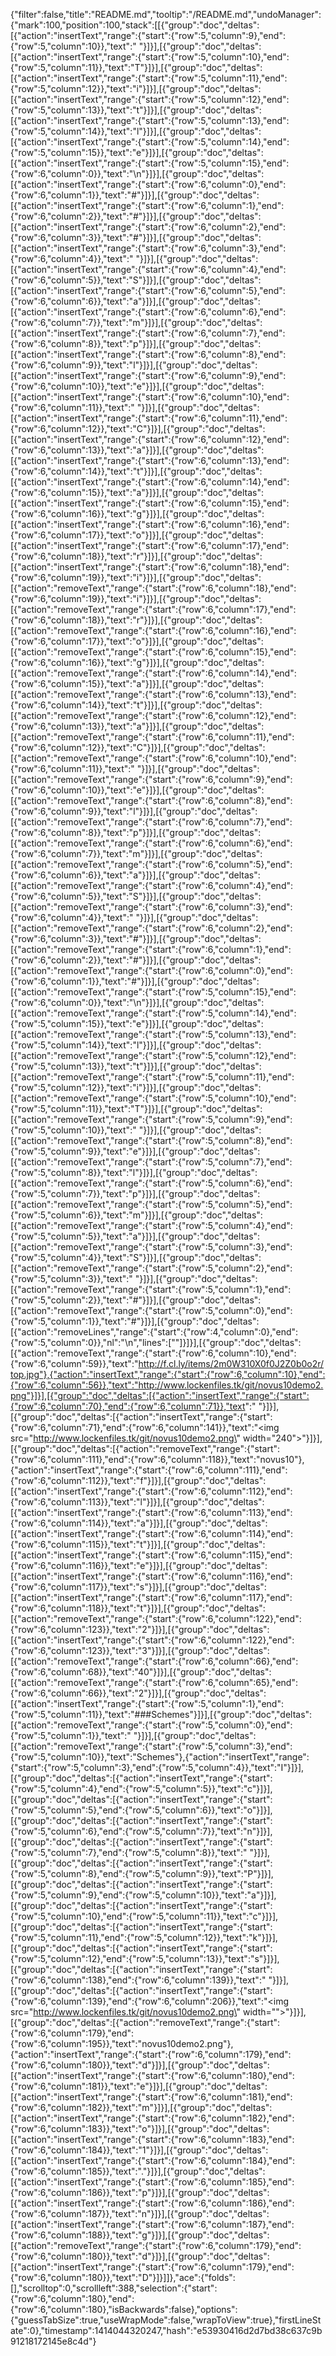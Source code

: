 {"filter":false,"title":"README.md","tooltip":"/README.md","undoManager":{"mark":100,"position":100,"stack":[[{"group":"doc","deltas":[{"action":"insertText","range":{"start":{"row":5,"column":9},"end":{"row":5,"column":10}},"text":" "}]}],[{"group":"doc","deltas":[{"action":"insertText","range":{"start":{"row":5,"column":10},"end":{"row":5,"column":11}},"text":"T"}]}],[{"group":"doc","deltas":[{"action":"insertText","range":{"start":{"row":5,"column":11},"end":{"row":5,"column":12}},"text":"i"}]}],[{"group":"doc","deltas":[{"action":"insertText","range":{"start":{"row":5,"column":12},"end":{"row":5,"column":13}},"text":"t"}]}],[{"group":"doc","deltas":[{"action":"insertText","range":{"start":{"row":5,"column":13},"end":{"row":5,"column":14}},"text":"l"}]}],[{"group":"doc","deltas":[{"action":"insertText","range":{"start":{"row":5,"column":14},"end":{"row":5,"column":15}},"text":"e"}]}],[{"group":"doc","deltas":[{"action":"insertText","range":{"start":{"row":5,"column":15},"end":{"row":6,"column":0}},"text":"\n"}]}],[{"group":"doc","deltas":[{"action":"insertText","range":{"start":{"row":6,"column":0},"end":{"row":6,"column":1}},"text":"#"}]}],[{"group":"doc","deltas":[{"action":"insertText","range":{"start":{"row":6,"column":1},"end":{"row":6,"column":2}},"text":"#"}]}],[{"group":"doc","deltas":[{"action":"insertText","range":{"start":{"row":6,"column":2},"end":{"row":6,"column":3}},"text":"#"}]}],[{"group":"doc","deltas":[{"action":"insertText","range":{"start":{"row":6,"column":3},"end":{"row":6,"column":4}},"text":" "}]}],[{"group":"doc","deltas":[{"action":"insertText","range":{"start":{"row":6,"column":4},"end":{"row":6,"column":5}},"text":"S"}]}],[{"group":"doc","deltas":[{"action":"insertText","range":{"start":{"row":6,"column":5},"end":{"row":6,"column":6}},"text":"a"}]}],[{"group":"doc","deltas":[{"action":"insertText","range":{"start":{"row":6,"column":6},"end":{"row":6,"column":7}},"text":"m"}]}],[{"group":"doc","deltas":[{"action":"insertText","range":{"start":{"row":6,"column":7},"end":{"row":6,"column":8}},"text":"p"}]}],[{"group":"doc","deltas":[{"action":"insertText","range":{"start":{"row":6,"column":8},"end":{"row":6,"column":9}},"text":"l"}]}],[{"group":"doc","deltas":[{"action":"insertText","range":{"start":{"row":6,"column":9},"end":{"row":6,"column":10}},"text":"e"}]}],[{"group":"doc","deltas":[{"action":"insertText","range":{"start":{"row":6,"column":10},"end":{"row":6,"column":11}},"text":" "}]}],[{"group":"doc","deltas":[{"action":"insertText","range":{"start":{"row":6,"column":11},"end":{"row":6,"column":12}},"text":"C"}]}],[{"group":"doc","deltas":[{"action":"insertText","range":{"start":{"row":6,"column":12},"end":{"row":6,"column":13}},"text":"a"}]}],[{"group":"doc","deltas":[{"action":"insertText","range":{"start":{"row":6,"column":13},"end":{"row":6,"column":14}},"text":"t"}]}],[{"group":"doc","deltas":[{"action":"insertText","range":{"start":{"row":6,"column":14},"end":{"row":6,"column":15}},"text":"a"}]}],[{"group":"doc","deltas":[{"action":"insertText","range":{"start":{"row":6,"column":15},"end":{"row":6,"column":16}},"text":"g"}]}],[{"group":"doc","deltas":[{"action":"insertText","range":{"start":{"row":6,"column":16},"end":{"row":6,"column":17}},"text":"o"}]}],[{"group":"doc","deltas":[{"action":"insertText","range":{"start":{"row":6,"column":17},"end":{"row":6,"column":18}},"text":"r"}]}],[{"group":"doc","deltas":[{"action":"insertText","range":{"start":{"row":6,"column":18},"end":{"row":6,"column":19}},"text":"i"}]}],[{"group":"doc","deltas":[{"action":"removeText","range":{"start":{"row":6,"column":18},"end":{"row":6,"column":19}},"text":"i"}]}],[{"group":"doc","deltas":[{"action":"removeText","range":{"start":{"row":6,"column":17},"end":{"row":6,"column":18}},"text":"r"}]}],[{"group":"doc","deltas":[{"action":"removeText","range":{"start":{"row":6,"column":16},"end":{"row":6,"column":17}},"text":"o"}]}],[{"group":"doc","deltas":[{"action":"removeText","range":{"start":{"row":6,"column":15},"end":{"row":6,"column":16}},"text":"g"}]}],[{"group":"doc","deltas":[{"action":"removeText","range":{"start":{"row":6,"column":14},"end":{"row":6,"column":15}},"text":"a"}]}],[{"group":"doc","deltas":[{"action":"removeText","range":{"start":{"row":6,"column":13},"end":{"row":6,"column":14}},"text":"t"}]}],[{"group":"doc","deltas":[{"action":"removeText","range":{"start":{"row":6,"column":12},"end":{"row":6,"column":13}},"text":"a"}]}],[{"group":"doc","deltas":[{"action":"removeText","range":{"start":{"row":6,"column":11},"end":{"row":6,"column":12}},"text":"C"}]}],[{"group":"doc","deltas":[{"action":"removeText","range":{"start":{"row":6,"column":10},"end":{"row":6,"column":11}},"text":" "}]}],[{"group":"doc","deltas":[{"action":"removeText","range":{"start":{"row":6,"column":9},"end":{"row":6,"column":10}},"text":"e"}]}],[{"group":"doc","deltas":[{"action":"removeText","range":{"start":{"row":6,"column":8},"end":{"row":6,"column":9}},"text":"l"}]}],[{"group":"doc","deltas":[{"action":"removeText","range":{"start":{"row":6,"column":7},"end":{"row":6,"column":8}},"text":"p"}]}],[{"group":"doc","deltas":[{"action":"removeText","range":{"start":{"row":6,"column":6},"end":{"row":6,"column":7}},"text":"m"}]}],[{"group":"doc","deltas":[{"action":"removeText","range":{"start":{"row":6,"column":5},"end":{"row":6,"column":6}},"text":"a"}]}],[{"group":"doc","deltas":[{"action":"removeText","range":{"start":{"row":6,"column":4},"end":{"row":6,"column":5}},"text":"S"}]}],[{"group":"doc","deltas":[{"action":"removeText","range":{"start":{"row":6,"column":3},"end":{"row":6,"column":4}},"text":" "}]}],[{"group":"doc","deltas":[{"action":"removeText","range":{"start":{"row":6,"column":2},"end":{"row":6,"column":3}},"text":"#"}]}],[{"group":"doc","deltas":[{"action":"removeText","range":{"start":{"row":6,"column":1},"end":{"row":6,"column":2}},"text":"#"}]}],[{"group":"doc","deltas":[{"action":"removeText","range":{"start":{"row":6,"column":0},"end":{"row":6,"column":1}},"text":"#"}]}],[{"group":"doc","deltas":[{"action":"removeText","range":{"start":{"row":5,"column":15},"end":{"row":6,"column":0}},"text":"\n"}]}],[{"group":"doc","deltas":[{"action":"removeText","range":{"start":{"row":5,"column":14},"end":{"row":5,"column":15}},"text":"e"}]}],[{"group":"doc","deltas":[{"action":"removeText","range":{"start":{"row":5,"column":13},"end":{"row":5,"column":14}},"text":"l"}]}],[{"group":"doc","deltas":[{"action":"removeText","range":{"start":{"row":5,"column":12},"end":{"row":5,"column":13}},"text":"t"}]}],[{"group":"doc","deltas":[{"action":"removeText","range":{"start":{"row":5,"column":11},"end":{"row":5,"column":12}},"text":"i"}]}],[{"group":"doc","deltas":[{"action":"removeText","range":{"start":{"row":5,"column":10},"end":{"row":5,"column":11}},"text":"T"}]}],[{"group":"doc","deltas":[{"action":"removeText","range":{"start":{"row":5,"column":9},"end":{"row":5,"column":10}},"text":" "}]}],[{"group":"doc","deltas":[{"action":"removeText","range":{"start":{"row":5,"column":8},"end":{"row":5,"column":9}},"text":"e"}]}],[{"group":"doc","deltas":[{"action":"removeText","range":{"start":{"row":5,"column":7},"end":{"row":5,"column":8}},"text":"l"}]}],[{"group":"doc","deltas":[{"action":"removeText","range":{"start":{"row":5,"column":6},"end":{"row":5,"column":7}},"text":"p"}]}],[{"group":"doc","deltas":[{"action":"removeText","range":{"start":{"row":5,"column":5},"end":{"row":5,"column":6}},"text":"m"}]}],[{"group":"doc","deltas":[{"action":"removeText","range":{"start":{"row":5,"column":4},"end":{"row":5,"column":5}},"text":"a"}]}],[{"group":"doc","deltas":[{"action":"removeText","range":{"start":{"row":5,"column":3},"end":{"row":5,"column":4}},"text":"S"}]}],[{"group":"doc","deltas":[{"action":"removeText","range":{"start":{"row":5,"column":2},"end":{"row":5,"column":3}},"text":" "}]}],[{"group":"doc","deltas":[{"action":"removeText","range":{"start":{"row":5,"column":1},"end":{"row":5,"column":2}},"text":"#"}]}],[{"group":"doc","deltas":[{"action":"removeText","range":{"start":{"row":5,"column":0},"end":{"row":5,"column":1}},"text":"#"}]}],[{"group":"doc","deltas":[{"action":"removeLines","range":{"start":{"row":4,"column":0},"end":{"row":5,"column":0}},"nl":"\n","lines":[""]}]}],[{"group":"doc","deltas":[{"action":"removeText","range":{"start":{"row":6,"column":10},"end":{"row":6,"column":59}},"text":"http://f.cl.ly/items/2m0W310X0f0J2Z0b0o2r/top.jpg"},{"action":"insertText","range":{"start":{"row":6,"column":10},"end":{"row":6,"column":56}},"text":"http://www.lockenfiles.tk/git/novus10demo2.png"}]}],[{"group":"doc","deltas":[{"action":"insertText","range":{"start":{"row":6,"column":70},"end":{"row":6,"column":71}},"text":" "}]}],[{"group":"doc","deltas":[{"action":"insertText","range":{"start":{"row":6,"column":71},"end":{"row":6,"column":141}},"text":"<img src=\"http://www.lockenfiles.tk/git/novus10demo2.png\" width=\"240\">"}]}],[{"group":"doc","deltas":[{"action":"removeText","range":{"start":{"row":6,"column":111},"end":{"row":6,"column":118}},"text":"novus10"},{"action":"insertText","range":{"start":{"row":6,"column":111},"end":{"row":6,"column":112}},"text":"f"}]}],[{"group":"doc","deltas":[{"action":"insertText","range":{"start":{"row":6,"column":112},"end":{"row":6,"column":113}},"text":"l"}]}],[{"group":"doc","deltas":[{"action":"insertText","range":{"start":{"row":6,"column":113},"end":{"row":6,"column":114}},"text":"a"}]}],[{"group":"doc","deltas":[{"action":"insertText","range":{"start":{"row":6,"column":114},"end":{"row":6,"column":115}},"text":"t"}]}],[{"group":"doc","deltas":[{"action":"insertText","range":{"start":{"row":6,"column":115},"end":{"row":6,"column":116}},"text":"e"}]}],[{"group":"doc","deltas":[{"action":"insertText","range":{"start":{"row":6,"column":116},"end":{"row":6,"column":117}},"text":"s"}]}],[{"group":"doc","deltas":[{"action":"insertText","range":{"start":{"row":6,"column":117},"end":{"row":6,"column":118}},"text":"t"}]}],[{"group":"doc","deltas":[{"action":"removeText","range":{"start":{"row":6,"column":122},"end":{"row":6,"column":123}},"text":"2"}]}],[{"group":"doc","deltas":[{"action":"insertText","range":{"start":{"row":6,"column":122},"end":{"row":6,"column":123}},"text":"3"}]}],[{"group":"doc","deltas":[{"action":"removeText","range":{"start":{"row":6,"column":66},"end":{"row":6,"column":68}},"text":"40"}]}],[{"group":"doc","deltas":[{"action":"removeText","range":{"start":{"row":6,"column":65},"end":{"row":6,"column":66}},"text":"2"}]}],[{"group":"doc","deltas":[{"action":"insertText","range":{"start":{"row":5,"column":1},"end":{"row":5,"column":11}},"text":"###Schemes"}]}],[{"group":"doc","deltas":[{"action":"removeText","range":{"start":{"row":5,"column":0},"end":{"row":5,"column":1}},"text":" "}]}],[{"group":"doc","deltas":[{"action":"removeText","range":{"start":{"row":5,"column":3},"end":{"row":5,"column":10}},"text":"Schemes"},{"action":"insertText","range":{"start":{"row":5,"column":3},"end":{"row":5,"column":4}},"text":"I"}]}],[{"group":"doc","deltas":[{"action":"insertText","range":{"start":{"row":5,"column":4},"end":{"row":5,"column":5}},"text":"c"}]}],[{"group":"doc","deltas":[{"action":"insertText","range":{"start":{"row":5,"column":5},"end":{"row":5,"column":6}},"text":"o"}]}],[{"group":"doc","deltas":[{"action":"insertText","range":{"start":{"row":5,"column":6},"end":{"row":5,"column":7}},"text":"n"}]}],[{"group":"doc","deltas":[{"action":"insertText","range":{"start":{"row":5,"column":7},"end":{"row":5,"column":8}},"text":" "}]}],[{"group":"doc","deltas":[{"action":"insertText","range":{"start":{"row":5,"column":8},"end":{"row":5,"column":9}},"text":"P"}]}],[{"group":"doc","deltas":[{"action":"insertText","range":{"start":{"row":5,"column":9},"end":{"row":5,"column":10}},"text":"a"}]}],[{"group":"doc","deltas":[{"action":"insertText","range":{"start":{"row":5,"column":10},"end":{"row":5,"column":11}},"text":"c"}]}],[{"group":"doc","deltas":[{"action":"insertText","range":{"start":{"row":5,"column":11},"end":{"row":5,"column":12}},"text":"k"}]}],[{"group":"doc","deltas":[{"action":"insertText","range":{"start":{"row":5,"column":12},"end":{"row":5,"column":13}},"text":"s"}]}],[{"group":"doc","deltas":[{"action":"insertText","range":{"start":{"row":6,"column":138},"end":{"row":6,"column":139}},"text":" "}]}],[{"group":"doc","deltas":[{"action":"insertText","range":{"start":{"row":6,"column":139},"end":{"row":6,"column":206}},"text":"<img src=\"http://www.lockenfiles.tk/git/novus10demo2.png\" width=\"\">"}]}],[{"group":"doc","deltas":[{"action":"removeText","range":{"start":{"row":6,"column":179},"end":{"row":6,"column":195}},"text":"novus10demo2.png"},{"action":"insertText","range":{"start":{"row":6,"column":179},"end":{"row":6,"column":180}},"text":"d"}]}],[{"group":"doc","deltas":[{"action":"insertText","range":{"start":{"row":6,"column":180},"end":{"row":6,"column":181}},"text":"e"}]}],[{"group":"doc","deltas":[{"action":"insertText","range":{"start":{"row":6,"column":181},"end":{"row":6,"column":182}},"text":"m"}]}],[{"group":"doc","deltas":[{"action":"insertText","range":{"start":{"row":6,"column":182},"end":{"row":6,"column":183}},"text":"o"}]}],[{"group":"doc","deltas":[{"action":"insertText","range":{"start":{"row":6,"column":183},"end":{"row":6,"column":184}},"text":"1"}]}],[{"group":"doc","deltas":[{"action":"insertText","range":{"start":{"row":6,"column":184},"end":{"row":6,"column":185}},"text":"."}]}],[{"group":"doc","deltas":[{"action":"insertText","range":{"start":{"row":6,"column":185},"end":{"row":6,"column":186}},"text":"p"}]}],[{"group":"doc","deltas":[{"action":"insertText","range":{"start":{"row":6,"column":186},"end":{"row":6,"column":187}},"text":"n"}]}],[{"group":"doc","deltas":[{"action":"insertText","range":{"start":{"row":6,"column":187},"end":{"row":6,"column":188}},"text":"g"}]}],[{"group":"doc","deltas":[{"action":"removeText","range":{"start":{"row":6,"column":179},"end":{"row":6,"column":180}},"text":"d"}]}],[{"group":"doc","deltas":[{"action":"insertText","range":{"start":{"row":6,"column":179},"end":{"row":6,"column":180}},"text":"D"}]}]]},"ace":{"folds":[],"scrolltop":0,"scrollleft":388,"selection":{"start":{"row":6,"column":180},"end":{"row":6,"column":180},"isBackwards":false},"options":{"guessTabSize":true,"useWrapMode":false,"wrapToView":true},"firstLineState":0},"timestamp":1414044320247,"hash":"e53930416d2d7bd38c637c9b91218172145e8c4d"}